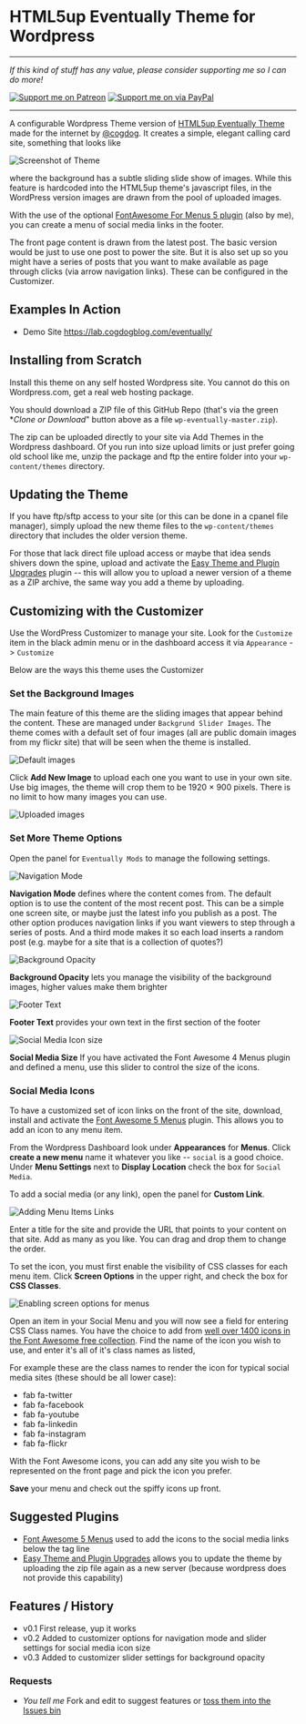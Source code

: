 # HTML5up Eventually Theme for Wordpress

-----
*If this kind of stuff has any value, please consider supporting me so I can do more!*

[![Support me on Patreon](http://cogdog.github.io/images/badge-patreon.png)](https://patreon.com/cogdog) [![Support me on via PayPal](http://cogdog.github.io/images/badge-paypal.png)](https://paypal.me/cogdog)

----- 


A configurable Wordpress Theme version of [HTML5up Eventually Theme](https://html5up.net/eventually) made for the internet by [@cogdog](http://cog.dog). It creates a simple, elegant calling card site, something that looks like

![Screenshot of Theme](screenshot.png "Screenshot of Eventually Theme")

where the background has a subtle sliding slide show of images. While this feature is hardcoded into the HTML5up theme's javascript files, in the WordPress version images are drawn from the pool of uploaded images.

With the use of the optional [FontAwesome For Menus 5 plugin](http://github.com/cogdog/font-awesome-5-menus) (also by me), you can create a menu of social media links in the footer.

The front page content is drawn from the latest post. The basic version would be just to use one post to power the site. But it is also set up so you might have a series of posts that you want to make available as page through clicks (via arrow navigation links). These can be configured in the Customizer.


## Examples In Action

* Demo Site https://lab.cogdogblog.com/eventually/


## Installing from Scratch

Install this theme on any self hosted Wordpress site. You cannot do this on Wordpress.com, get a real web hosting package.

You should download a ZIP file of this GitHub Repo (that's via the green **Clone or Download*" button above as a file `wp-eventually-master.zip`). 

The zip can be uploaded directly to your site via Add Themes in the Wordpress dashboard. Of you run into size upload limits or just prefer going old school like me, unzip the package and ftp the entire folder into your `wp-content/themes` directory.

## Updating the Theme

If you have ftp/sftp access to your site (or this can be done in a cpanel file manager), simply upload the new theme files to the `wp-content/themes` directory that includes the older version theme. 

For those that lack direct file upload access or maybe that idea sends shivers down the spine, upload and activate the [Easy Theme and Plugin Upgrades](https://wordpress.org/plugins/easy-theme-and-plugin-upgrades/) plugin -- this will allow you to upload a newer version of a theme as a ZIP archive, the same way you add a theme by uploading.


## Customizing with the Customizer

Use the WordPress Customizer to manage your site. Look for the `Customize` item in the black admin menu or in the dashboard access it via `Appearance` -> `Customize`

Below are the ways this theme uses the Customizer

### Set the Background Images

The main feature of this theme are the sliding images that appear behind the content. These are managed under `Backgrund Slider Images`. The theme comes with a default set of four images (all are public domain images from my flickr site) that will be seen when the theme is installed.

![Default images](images/header-images-suggested.jpg "Default images")

Click **Add New Image** to upload each one you want to use in your own site. Use big images, the theme will crop them to be 1920 × 900 pixels. There is no limit to how many images you can use.

![Uploaded images](images/customizer-header-images.jpg "Uploaded images")


### Set More Theme Options

Open the panel for `Eventually Mods` to manage the following settings.


![Navigation Mode](images/eventually-nav-mode.jpg "Navigation Mode settings")

**Navigation Mode** defines where the content comes from. The default option is to use the content of the most recent post. This can be a simple one screen site, or maybe just the latest info you publish as a post. The other option produces navigation links if you want viewers to step through a series of posts. And a third mode makes it so each load inserts a random post (e.g. maybe for a site that is a collection of quotes?)


![Background Opacity](images/background-opacity.jpg "Background Opacity slider")

**Background Opacity** lets you manage the visibility of the background images, higher values make them brighter

![Footer Text](images/footer-text.jpg "Footer Text entry")

**Footer Text** provides your own text in the first section of the footer

![Social Media Icon size](images/social-media-size.jpg "Social Media Icon size")

**Social Media Size** If you have activated the Font Awesome 4 Menus plugin and defined a menu, use this slider to control the size of the icons.



### Social Media Icons

To have a customized set of icon links on the front of the site, download, install and activate the [Font Awesome 5 Menus](https://github.com/cogdog/font-awesome-5-menus) plugin. This allows you to add an icon to any menu item.

From the Wordpress Dashboard look under **Appearances** for **Menus**. Click **create a new menu**  name it whatever you like -- `social` is  a good choice. Under  **Menu Settings** next to **Display Location** check the box for `Social Media`. 

To add a social media (or any link), open the panel for **Custom Link**. 

![](images/add-custom-link.jpg "Adding Menu Items Links")

Enter a title for the site and provide the URL that points to your content on that site. Add as many as you like. You can drag and drop them to change the order.

To set the icon, you must first enable the visibility of CSS classes for each menu item.  Click **Screen Options** in the upper right, and check the box for **CSS Classes**.

![](images/screen-options.jpg "Enabling screen options for menus")

Open an item in your Social Menu and you will now see a field for entering CSS Class names. You have the choice to add from [well over 1400 icons in the Font Awesome free collection](https://fontawesome.com/icons?d=gallery&m=free). Find the name of the icon you wish to use, and enter it's all of it's class names as listed,

For example these are the class names to render the icon for typical social media sites (these should be all lower case):

* fab fa-twitter
* fab fa-facebook
* fab fa-youtube
* fab fa-linkedin
* fab fa-instagram
* fab fa-flickr

With the Font Awesome icons, you can add any site you wish to be represented on the front page and pick the icon you prefer.

**Save** your menu and check out the spiffy icons up front. 


## Suggested Plugins

* [Font Awesome 5 Menus](https://github.com/cogdog/font-awesome-5-menus) used to add the icons to the social media links below the tag line
* [Easy Theme and Plugin Upgrades](https://wordpress.org/plugins/easy-theme-and-plugin-upgrades/) allows you to update the theme by uploading the zip file again as a new server (because wordpress does not provide this capability)


## Features / History

* v0.1 First release, yup it works
* v0.2 Added to customizer options for navigation mode and slider settings for social media icon size
* v0.3 Added to customizer slider settings for background opacity

### Requests

* *You tell me* Fork and edit to suggest features or [toss them into the Issues bin](https://github.com/cogdog/wp-eventually/issues)

 